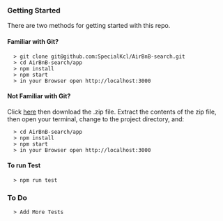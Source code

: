### Getting Started

There are two methods for getting started with this repo.

#### Familiar with Git?

```
  > git clone git@github.com:SpecialKcl/AirBnB-search.git
  > cd AirBnB-search/app
  > npm install
  > npm start
  > in your Browser open http://localhost:3000
```

#### Not Familiar with Git?
Click [here](https://github.com/SpecialKcl/AirBnB-search.git) then download the .zip file.  Extract the contents of the zip file, then open your terminal, change to the project directory, and:

```
  > cd AirBnB-search/app
  > npm install
  > npm start
  > in your Browser open http://localhost:3000
```

#### To run Test
```
  > npm run test
```

### To Do
```
  > Add More Tests
```

